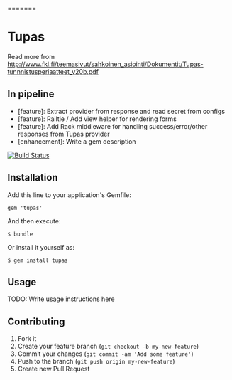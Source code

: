 =======
# Tupas

Read more from http://www.fkl.fi/teemasivut/sahkoinen_asiointi/Dokumentit/Tupas-tunnnistusperiaatteet_v20b.pdf

## In pipeline

 - [feature]: Extract provider from response and read secret from configs
 - [feature]: Railtie / Add view helper for rendering forms
 - [feature]: Add Rack middleware for handling success/error/other responses from Tupas provider
 - [enhancement]: Write a gem description

[![Build Status](https://secure.travis-ci.org/jaakkos/tupas.png?branch=master)](http://travis-ci.org/jaakkos/tupas)


## Installation

Add this line to your application's Gemfile:

    gem 'tupas'

And then execute:

    $ bundle

Or install it yourself as:

    $ gem install tupas

## Usage

TODO: Write usage instructions here

## Contributing

1. Fork it
2. Create your feature branch (`git checkout -b my-new-feature`)
3. Commit your changes (`git commit -am 'Add some feature'`)
4. Push to the branch (`git push origin my-new-feature`)
5. Create new Pull Request

